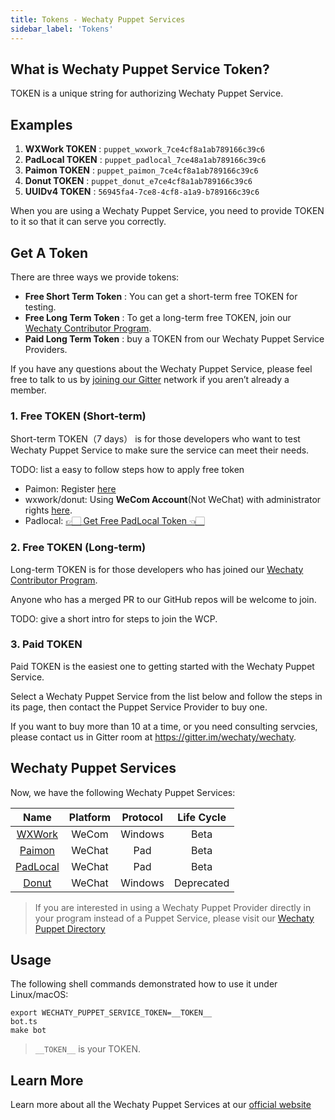 ```yaml
---
title: Tokens - Wechaty Puppet Services
sidebar_label: 'Tokens'
---
```



## What is Wechaty Puppet Service Token?

TOKEN is a unique string for authorizing Wechaty Puppet Service.

## Examples

1. **WXWork TOKEN** : `puppet_wxwork_7ce4cf8a1ab789166c39c6`
2. **PadLocal TOKEN** : `puppet_padlocal_7ce48a1ab789166c39c6`
3. **Paimon TOKEN** : `puppet_paimon_7ce4cf8a1ab789166c39c6`
4. **Donut TOKEN** : `puppet_donut_e7ce4cf8a1ab789166c39c6`
5. **UUIDv4 TOKEN** : `56945fa4-7ce8-4cf8-a1a9-b789166c39c6`

When you are using a Wechaty Puppet Service, you need to provide TOKEN to it so that it can serve you correctly.

## Get A Token

There are three ways we provide tokens:

- **Free Short Term Token** : You can get a short-term free TOKEN for testing.
- **Free Long Term Token** : To get a long-term free TOKEN, join our [Wechaty Contributor Program](contributing/contributor-program.md).
- **Paid Long Term Token** :  buy a TOKEN from our Wechaty Puppet Service Providers.

If you have any questions about the Wechaty Puppet Service, please feel free to talk to us by [joining our Gitter](https://gitter.im/wechaty/wechaty) network if you aren’t already a member.

### 1. Free TOKEN (Short-term)

Short-term TOKEN（7 days） is for those developers who want to test Wechaty Puppet Service to make sure the service can meet their needs.

TODO: list a easy to follow steps how to apply free token

- Paimon: Register [here](http://175.27.139.176/)
- wxwork/donut: Using **WeCom Account**(Not WeChat) with administrator rights [here](https://qiwei.juzibot.com/user/login?isWechaty=true).
- Padlocal: [👉🏻 Get Free PadLocal Token 👈🏻](http://pad-local.com/)

### 2. Free TOKEN (Long-term)

Long-term TOKEN is for those developers who has joined our [Wechaty Contributor Program](contributing/contributor-program.md).

Anyone who has a merged PR to our GitHub repos will be welcome to join.

TODO: give a short intro for steps to join the WCP.

### 3. Paid TOKEN

Paid TOKEN is the easiest one to getting started with the Wechaty Puppet Service.

Select a Wechaty Puppet Service from the list below and follow the steps in its page, then contact the Puppet Service Provider to buy one.

If you want to buy more than 10 at a time, or you need consulting servcies, please contact us in Gitter room at <https://gitter.im/wechaty/wechaty>.

## Wechaty Puppet Services

Now, we have the following Wechaty Puppet Services:

| Name | Platform | Protocol | Life Cycle |
| :---: | :---: | :---: | :---: |
| [WXWork](wxwork.md) | WeCom | Windows | Beta |
| [Paimon](paimon.md)| WeChat | Pad | Beta |
| [PadLocal](padlocal.md) | WeChat | Pad | Beta |
| [Donut](donut.md) | WeChat | Windows | Deprecated |

> If you are interested in using a Wechaty Puppet Provider directly in your program instead of a Puppet Service, please visit our [Wechaty Puppet Directory](https://github.com/wechaty/wechaty-puppet/wiki/Directory)

## Usage

The following shell commands demonstrated how to use it under Linux/macOS:

```shell
export WECHATY_PUPPET_SERVICE_TOKEN=__TOKEN__
bot.ts
make bot
```

> `__TOKEN__` is your TOKEN.

## Learn More

Learn more about all the Wechaty Puppet Services at our [official website](https://wechaty.js.org/docs/puppet-services/)
